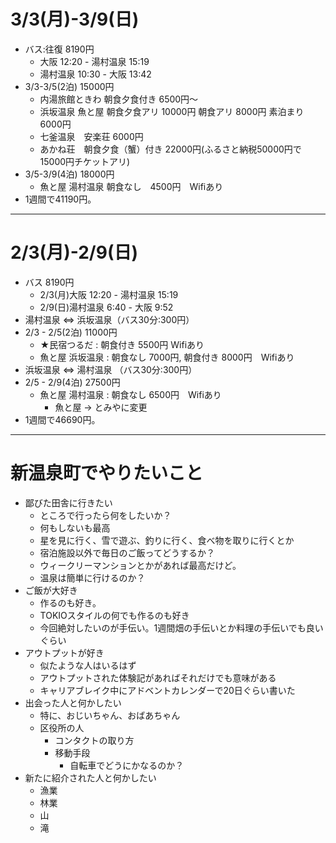 # 3/3(月)-3/9(日)
- バス:往復 8190円
  - 大阪 12:20 - 湯村温泉 15:19
  - 湯村温泉 10:30 - 大阪 13:42
- 3/3-3/5(2泊) 15000円
  - 内湯旅館ときわ 朝食夕食付き 6500円～
  - 浜坂温泉 魚と屋 朝食夕食アリ 10000円 朝食アリ 8000円 素泊まり 6000円
  - 七釜温泉　安楽荘 6000円
  - あかね荘　朝食夕食（蟹）付き 22000円(ふるさと納税50000円で15000円チケットアリ)
- 3/5-3/9(4泊) 18000円
  - 魚と屋 湯村温泉  朝食なし　4500円　Wifiあり
- 1週間で41190円。
----
# 2/3(月)-2/9(日)
- バス 8190円
  - 2/3(月)大阪 12:20 - 湯村温泉 15:19
  - 2/9(日)湯村温泉 6:40 - 大阪 9:52
- 湯村温泉 ⇔ 浜坂温泉（バス30分:300円）
- 2/3 - 2/5(2泊) 11000円
  - ★民宿つるだ : 朝食付き 5500円 Wifiあり
  - 魚と屋 浜坂温泉 : 朝食なし 7000円, 朝食付き 8000円　Wifiあり
- 浜坂温泉 ⇔ 湯村温泉 （バス30分:300円）
- 2/5 - 2/9(4泊) 27500円
  - 魚と屋 湯村温泉 : 朝食なし 6500円　Wifiあり
    - 魚と屋 → とみやに変更
- 1週間で46690円。
----

# 新温泉町でやりたいこと
- 鄙びた田舎に行きたい
  - ところで行ったら何をしたいか？
  - 何もしないも最高
  - 星を見に行く、雪で遊ぶ、釣りに行く、食べ物を取りに行くとか
  - 宿泊施設以外で毎日のご飯ってどうするか？
  - ウィークリーマンションとかがあれば最高だけど。
  - 温泉は簡単に行けるのか？
- ご飯が大好き
  - 作るのも好き。
  - TOKIOスタイルの何でも作るのも好き
  - 今回絶対したいのが手伝い。1週間畑の手伝いとか料理の手伝いでも良いぐらい
- アウトプットが好き
  - 似たような人はいるはず
  - アウトプットされた体験記があればそれだけでも意味がある
  - キャリアブレイク中にアドベントカレンダーで20日ぐらい書いた
- 出会った人と何かしたい
  - 特に、おじいちゃん、おばあちゃん
  - 区役所の人
    - コンタクトの取り方
    - 移動手段
      - 自転車でどうにかなるのか？ 
- 新たに紹介された人と何かしたい
  - 漁業
  - 林業
  - 山
  - 滝
